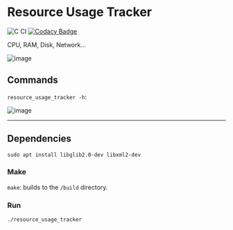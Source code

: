 # Resource Usage Tracker

![C CI](https://github.com/BerkeKaragoz/Resource-Usage-Tracker/workflows/C%20CI/badge.svg) [![Codacy Badge](https://api.codacy.com/project/badge/Grade/e531974075fe4548985e7a14f92b5a4f)](https://app.codacy.com/manual/e.berkekaragoz/Resource-Usage-Tracker?utm_source=github.com&utm_medium=referral&utm_content=BerkeKaragoz/Resource-Usage-Tracker&utm_campaign=Badge_Grade_Settings)

CPU, RAM, Disk, Network...

![image](https://user-images.githubusercontent.com/34271483/153210475-e521f504-3d86-4f4c-a8ac-00e3a329731c.png)

## Commands
`resource_usage_tracker -h`:

![image](https://user-images.githubusercontent.com/34271483/153215705-e7787431-e434-4f3e-9afe-facd031c916d.png)

---

## Dependencies
`sudo apt install libglib2.0-dev libxml2-dev`

### Make
`make`: builds to the `/build` directory.

### Run
`./resource_usage_tracker`
